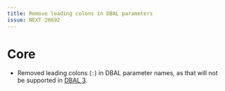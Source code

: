 ```yaml
---
title: Remove leading colons in DBAL parameters
issue: NEXT-20692
---
```

# Core
* Removed leading colons (`:`) in DBAL parameter names, as that will not be supported in [DBAL 3](https://github.com/doctrine/dbal/blob/3.3.x/UPGRADE.md#bc-break-leading-colon-in-named-parameter-names-not-supported).
